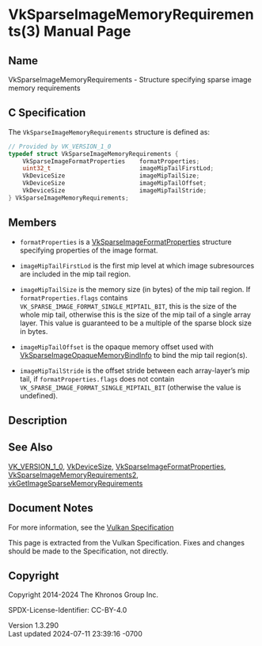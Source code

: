 # VkSparseImageMemoryRequirements(3) Manual Page

## Name

VkSparseImageMemoryRequirements - Structure specifying sparse image
memory requirements



## <a href="#_c_specification" class="anchor"></a>C Specification

The `VkSparseImageMemoryRequirements` structure is defined as:

``` c
// Provided by VK_VERSION_1_0
typedef struct VkSparseImageMemoryRequirements {
    VkSparseImageFormatProperties    formatProperties;
    uint32_t                         imageMipTailFirstLod;
    VkDeviceSize                     imageMipTailSize;
    VkDeviceSize                     imageMipTailOffset;
    VkDeviceSize                     imageMipTailStride;
} VkSparseImageMemoryRequirements;
```

## <a href="#_members" class="anchor"></a>Members

- `formatProperties` is a
  [VkSparseImageFormatProperties](https://registry.khronos.org/vulkan/specs/1.3-extensions/man/html/VkSparseImageFormatProperties.html)
  structure specifying properties of the image format.

- `imageMipTailFirstLod` is the first mip level at which image
  subresources are included in the mip tail region.

- `imageMipTailSize` is the memory size (in bytes) of the mip tail
  region. If `formatProperties.flags` contains
  `VK_SPARSE_IMAGE_FORMAT_SINGLE_MIPTAIL_BIT`, this is the size of the
  whole mip tail, otherwise this is the size of the mip tail of a single
  array layer. This value is guaranteed to be a multiple of the sparse
  block size in bytes.

- `imageMipTailOffset` is the opaque memory offset used with
  [VkSparseImageOpaqueMemoryBindInfo](https://registry.khronos.org/vulkan/specs/1.3-extensions/man/html/VkSparseImageOpaqueMemoryBindInfo.html)
  to bind the mip tail region(s).

- `imageMipTailStride` is the offset stride between each array-layer’s
  mip tail, if `formatProperties.flags` does not contain
  `VK_SPARSE_IMAGE_FORMAT_SINGLE_MIPTAIL_BIT` (otherwise the value is
  undefined).

## <a href="#_description" class="anchor"></a>Description

## <a href="#_see_also" class="anchor"></a>See Also

[VK_VERSION_1_0](https://registry.khronos.org/vulkan/specs/1.3-extensions/man/html/VK_VERSION_1_0.html),
[VkDeviceSize](https://registry.khronos.org/vulkan/specs/1.3-extensions/man/html/VkDeviceSize.html),
[VkSparseImageFormatProperties](https://registry.khronos.org/vulkan/specs/1.3-extensions/man/html/VkSparseImageFormatProperties.html),
[VkSparseImageMemoryRequirements2](https://registry.khronos.org/vulkan/specs/1.3-extensions/man/html/VkSparseImageMemoryRequirements2.html),
[vkGetImageSparseMemoryRequirements](https://registry.khronos.org/vulkan/specs/1.3-extensions/man/html/vkGetImageSparseMemoryRequirements.html)

## <a href="#_document_notes" class="anchor"></a>Document Notes

For more information, see the <a
href="https://registry.khronos.org/vulkan/specs/1.3-extensions/html/vkspec.html#VkSparseImageMemoryRequirements"
target="_blank" rel="noopener">Vulkan Specification</a>

This page is extracted from the Vulkan Specification. Fixes and changes
should be made to the Specification, not directly.

## <a href="#_copyright" class="anchor"></a>Copyright

Copyright 2014-2024 The Khronos Group Inc.

SPDX-License-Identifier: CC-BY-4.0

Version 1.3.290  
Last updated 2024-07-11 23:39:16 -0700
